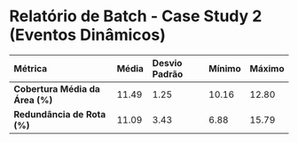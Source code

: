 
# Relatório de Batch - Case Study 2 (Eventos Dinâmicos)

| Métrica | Média | Desvio Padrão | Mínimo | Máximo |
| :--- | :--- | :--- | :--- | :--- |
| **Cobertura Média da Área (%)** | 11.49 | 1.25 | 10.16 | 12.80 |
| **Redundância de Rota (%)** | 11.09 | 3.43 | 6.88 | 15.79 |
